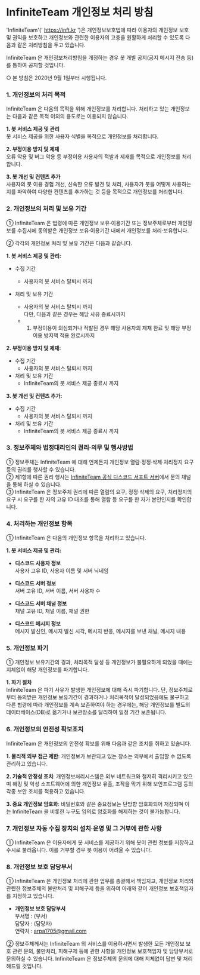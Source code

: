 # InfiniteTeam 개인정보 처리 방침

'InfiniteTeam'(' https://inft.kr ')은 개인정보보호법에 따라 이용자의 개인정보 보호 및 권익을 보호하고 개인정보와 관련한 이용자의 고충을 원활하게 처리할 수 있도록 다음과 같은 처리방침을 두고 있습니다.

InfiniteTeam 은 개인정보처리방침을 개정하는 경우 봇 개별 공지(공지 메시지 전송 등)를 통하여 공지할 것입니다.

○ 본 방침은 2020년 9월 1일부터 시행됩니다.

### 1. 개인정보의 처리 목적
InfiniteTeam 은 다음의 목적을 위해 개인정보를 처리합니다. 처리하고 있는 개인정보는 다음과 같은 목적 이외의 용도로는 이용되지 않습니다.

**1. 봇 서비스 제공 및 관리**   
봇 서비스 제공을 위한 사용자 식별을 목적으로 개인정보를 처리합니다.

**2. 부정이용 방지 및 제재**   
오류 악용 및 버그 악용 등 부정이용 사용자의 적발과 제재를 목적으로 개인정보를 처리합니다.

**3. 봇 개선 및 컨텐츠 추가**   
사용자의 봇 이용 경험 개선, 신속한 오류 발견 및 처리, 사용자가 봇을 어떻게 사용하는지를 파악하여 다양한 컨텐츠를 추가하는 것 등을 목적으로 개인정보를 처리합니다.

### 2. 개인정보의 처리 및 보유 기간
① InfiniteTeam 은 법령에 따른 개인정보 보유·이용기간 또는 정보주체로부터 개인정보를 수집시에 동의받은 개인정보 보유·이용기간 내에서 개인정보를 처리·보유합니다. 

② 각각의 개인정보 처리 및 보유 기간은 다음과 같습니다. 

**1. 봇 서비스 제공 및 관리:**
- 수집 기간
  - 사용자의 봇 서비스 탈퇴시 까지


- 처리 및 보유 기간
  - 사용자의 봇 서비스 탈퇴시 까지   
    다만, 다음과 같은 경우는 해당 사유 종료시까지
  - 1) 부정이용이 의심되거나 적발된 경우 해당 사용자의 제재 완료 및 해당 부정이용 방지책 적용 완료시까지

**2. 부정이용 방지 및 제재:**
- 수집 기간
  - 사용자의 봇 서비스 탈퇴시 까지   
- 처리 및 보유 기간
  - InfiniteTeam의 봇 서비스 제공 종료시 까지

**3. 봇 개선 및 컨텐츠 추가:**
- 수집 기간
  - 사용자의 봇 서비스 탈퇴시 까지   
- 처리 및 보유 기간
  - InfiniteTeam의 봇 서비스 제공 종료시 까지

### 3. 정보주체와 법정대리인의 권리·의무 및 행사방법
① 정보주체는 InfiniteTeam 에 대해 언제든지 개인정보 열람·정정·삭제·처리정지 요구 등의 권리를 행사할 수 있습니다.   
② 제1항에 따른 권리 행사는 [InfiniteTeam 공식 디스코드 서포트 서버](https://discord.gg/7aFczQk)에서 문의 채널을 통해 하실 수 있습니다.   
③ InfiniteTeam 은 정보주체 권리에 따른 열람의 요구, 정정·삭제의 요구, 처리정지의 요구 시 요구를 한 자의 고유 ID 대조를 통해 열람 등 요구를 한 자가 본인인지를 확인합니다.

### 4. 처리하는 개인정보 항목
① InfiniteTeam 은 다음의 개인정보 항목을 처리하고 있습니다.

**1. 봇 서비스 제공 및 관리:**
- **디스코드 사용자 정보**   
  사용자 고유 ID, 사용자 이름 및 서버 닉네임

- **디스코드 서버 정보**   
  서버 고유 ID, 서버 이름, 서버 사용자 수

- **디스코드 서버 채널 정보**   
  채널 고유 ID, 채널 이름, 채널 권한

- **디스코드 메시지 정보**   
  메시지 발신인, 메시지 발신 시각, 메시지 반응, 메시지를 보낸 채널, 메시지 내용

### 5. 개인정보 파기
① 개인정보 보유기간의 경과, 처리목적 달성 등 개인정보가 불필요하게 되었을 때에는 지체없이 해당 개인정보를 파기합니다.

**1. 파기 절차**   
InfiniteTeam 은 파기 사유가 발생한 개인정보에 대해 즉시 파기합니다. 단, 정보주체로부터 동의받은 개인정보 보유기간이 경과하거나 처리목적이 달성되었음에도 불구하고 다른 법령에 따라 개인정보를 계속 보존하여야 하는 경우에는, 해당 개인정보를 별도의 데이터베이스(DB)로 옮기거나 보관장소를 달리하여 일정 기간 보존됩니다.

### 6. 개인정보의 안전성 확보조치
InfiniteTeam 은 개인정보의 안전성 확보를 위해 다음과 같은 조치를 취하고 있습니다.

**1. 물리적 외부 접근 제한**: 개인정보가 보관되고 있는 장소는 외부에서 출입할 수 없도록 관리하고 있습니다.

**2. 기술적 안정성 조치**: 개인정보처리시스템은 외부 네트워크와 철저히 격리시키고 있으며 해킹 및 악성 소프트웨어에 의한 개인정보 유출, 조작을 막기 위해 보안프로그램 등의 각종 보안 조치를 적용하고 있습니다.

**3. 중요 개인정보 암호화**: 비밀번호와 같은 중요정보는 단방향 암호화되어 저장되며 이는 InfiniteTeam 을 비롯한 누구도 임의로 암호화를 해제하는 것이 불가능합니다.

### 7. 개인정보 자동 수집 장치의 설치·운영 및 그 거부에 관한 사항

① InfiniteTeam 은 이용자에게 봇 서비스를 제공하기 위해 봇이 관련 정보를 저장하고 수시로 불러옵니다. 이를 거부할 경우 봇 이용이 어려울 수 있습니다.

### 8. 개인정보 보호 담당부서

① InfiniteTeam 은 개인정보 처리에 관한 업무를 총괄해서 책임지고, 개인정보 처리와 관련한 정보주체의 불만처리 및 피해구제 등을 위하여 아래와 같이 개인정보 보호책임자를 지정하고 있습니다. 

- **개인정보 보호 담당부서**   
  부서명 : (부서)   
  담당자 : (담당자)   
  연락처 : arpa1705@gmail.com   

② 정보주체께서는 InfiniteTeam 의 서비스를 이용하시면서 발생한 모든 개인정보 보호 관련 문의, 불만처리, 피해구제 등에 관한 사항을 개인정보 보호책임자 및 담당부서로 문의하실 수 있습니다. InfiniteTeam 은 정보주체의 문의에 대해 지체없이 답변 및 처리해드릴 것입니다. 